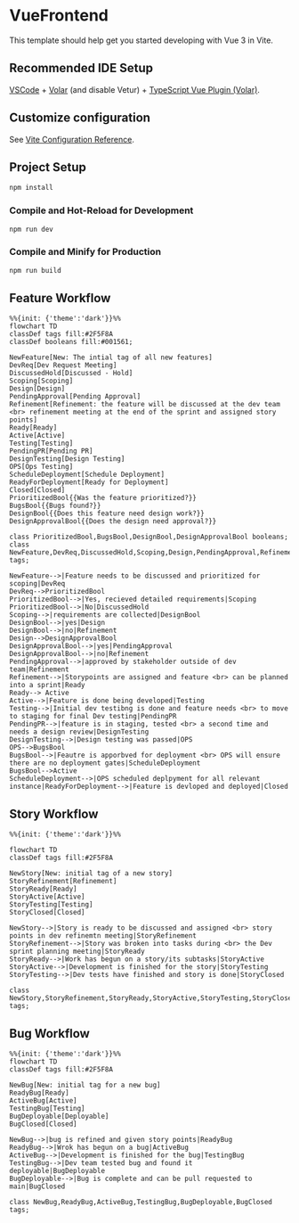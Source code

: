 # VueFrontend

This template should help get you started developing with Vue 3 in Vite.

## Recommended IDE Setup

[VSCode](https://code.visualstudio.com/) + [Volar](https://marketplace.visualstudio.com/items?itemName=Vue.volar) (and disable Vetur) + [TypeScript Vue Plugin (Volar)](https://marketplace.visualstudio.com/items?itemName=Vue.vscode-typescript-vue-plugin).

## Customize configuration

See [Vite Configuration Reference](https://vitejs.dev/config/).

## Project Setup

```sh
npm install
```

### Compile and Hot-Reload for Development

```sh
npm run dev
```

### Compile and Minify for Production

```sh
npm run build
```
## Feature Workflow
```mermaid
%%{init: {'theme':'dark'}}%%
flowchart TD
classDef tags fill:#2F5F8A
classDef booleans fill:#001561;

NewFeature[New: The intial tag of all new features]
DevReq[Dev Request Meeting]
DiscussedHold[Discussed - Hold]
Scoping[Scoping]
Design[Design]
PendingApproval[Pending Approval]
Refinement[Refinement: the feature will be discussed at the dev team <br> refinement meeting at the end of the sprint and assigned story points]
Ready[Ready]
Active[Active]
Testing[Testing]
PendingPR[Pending PR]
DesignTesting[Design Testing]
OPS[Ops Testing]
ScheduleDeployment[Schedule Deployment]
ReadyForDeployment[Ready for Deployment]
Closed[Closed]
PrioritizedBool{{Was the feature prioritized?}}
BugsBool{{Bugs found?}}
DesignBool{{Does this feature need design work?}}
DesignApprovalBool{{Does the design need approval?}}

class PrioritizedBool,BugsBool,DesignBool,DesignApprovalBool booleans;
class NewFeature,DevReq,DiscussedHold,Scoping,Design,PendingApproval,Refinement,Ready,Active,Testing,PendingPR,DesignTesting,OPS,ScheduleDeployment,ReadyForDeployment,Closed tags;

NewFeature-->|Feature needs to be discussed and prioritized for scoping|DevReq
DevReq-->PrioritizedBool
PrioritizedBool-->|Yes, recieved detailed requirements|Scoping
PrioritizedBool-->|No|DiscussedHold
Scoping-->|requirements are collected|DesignBool
DesignBool-->|yes|Design
DesignBool-->|no|Refinement
Design-->DesignApprovalBool
DesignApprovalBool-->|yes|PendingApproval
DesignApprovalBool-->|no|Refinement
PendingApproval-->|approved by stakeholder outside of dev team|Refinement
Refinement-->|Storypoints are assigned and feature <br> can be planned into a sprint|Ready
Ready--> Active
Active-->|Feature is done being developed|Testing
Testing-->|Initial dev testibng is done and feature needs <br> to move to staging for final Dev testing|PendingPR
PendingPR-->|feature is in staging, tested <br> a second time and needs a design review|DesignTesting
DesignTesting-->|Design testing was passed|OPS
OPS-->BugsBool
BugsBool-->|Feautre is apporbved for deployment <br> OPS will ensure there are no deployment gates|ScheduleDeployment
BugsBool-->Active
ScheduleDeployment-->|OPS scheduled deplpyment for all relevant instance|ReadyForDeployment-->|Feature is devloped and deployed|Closed
```
## Story Workflow

```mermaid
%%{init: {'theme':'dark'}}%%

flowchart TD
classDef tags fill:#2F5F8A

NewStory[New: initial tag of a new story]
StoryRefinement[Refinement]
StoryReady[Ready]
StoryActive[Active]
StoryTesting[Testing]
StoryClosed[Closed]

NewStory-->|Story is ready to be discussed and assigned <br> story points in dev refinemtn meeting|StoryRefinement
StoryRefinement-->|Story was broken into tasks during <br> the Dev sprint planning meeting|StoryReady
StoryReady-->|Work has begun on a story/its subtasks|StoryActive
StoryActive-->|Development is finished for the story|StoryTesting
StoryTesting-->|Dev tests have finished and story is done|StoryClosed

class NewStory,StoryRefinement,StoryReady,StoryActive,StoryTesting,StoryClosed tags;
```

## Bug Workflow

```mermaid
%%{init: {'theme':'dark'}}%%
flowchart TD
classDef tags fill:#2F5F8A

NewBug[New: initial tag for a new bug]
ReadyBug[Ready]
ActiveBug[Active]
TestingBug[Testing]
BugDeployable[Deployable]
BugClosed[Closed]

NewBug-->|bug is refined and given story points|ReadyBug
ReadyBug-->|Wrok has begun on a bug|ActiveBug
ActiveBug-->|Development is finished for the bug|TestingBug
TestingBug-->|Dev team tested bug and found it deployable|BugDeployable
BugDeployable-->|Bug is complete and can be pull requested to main|BugClosed

class NewBug,ReadyBug,ActiveBug,TestingBug,BugDeployable,BugClosed tags;
```
